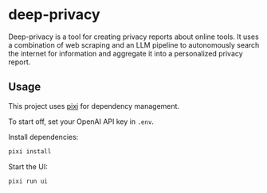 # deep-privacy

Deep-privacy is a tool for creating privacy reports about online tools. It uses a combination of web scraping and an LLM pipeline to autonomously search the internet for information and aggregate it into a personalized privacy report.

## Usage

This project uses [pixi](https://pixi.sh/latest/) for dependency management.

To start off, set your OpenAI API key in <code>.env</code>.

Install dependencies:

```bash
pixi install
```

Start the UI:

```bash
pixi run ui
```
